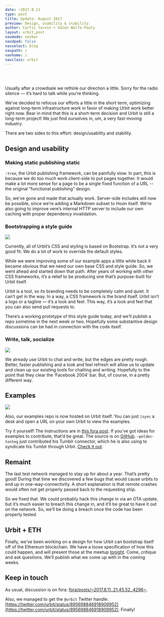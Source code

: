 ```yaml
---
date: ~2017.8.11
type: post
title: Update: August 2017
preview: Design, usability & stability.
author: Curtis Yarvin + Galen Wolfe-Pauly
layout: urbit,post
navmode: navbar
navdpad: false
navselect: blog
navpath: /
navhome: /
navclass: urbit
---
```


<br /><br />

Usually after a crowdsale we rethink our direction a little.  Sorry for the radio silence — it’s hard to talk while you’re thinking.

We’ve decided to refocus our efforts a little in the short term, optimizing against long-term infrastructure work in favor of making Urbit work better right now.  Bear in mind that this is a short-term decision and Urbit is still a long-term project!  We just find ourselves in, um, a very fast-moving industry.

There are two sides to this effort: design/usability and stability.


## Design and usability


### Making static publishing static

`:tree`, the Urbit publishing framework, can be painfully slow.  In part, this is because we do too much work client-side to put pages together.  It would make a lot more sense for a page to be a single fixed function of a URL -- the original “functional publishing” design.

So, we’ve gone and made that actually work.  Server-side includes will now be possible, since we’re adding a Markdown subset to Hoon itself.  We’re also going to improve vere’s internal HTTP server to include our own caching with proper dependency invalidation.

### Bootstrapping a style guide

<img src="https://storage.googleapis.com/media.urbit.org/site/type-2-up.png" />

Currently, all of Urbit’s CSS and styling is based on Bootstrap.  It’s not a very good fit.  We do a lot of work to override the default styles.

While we were improving some of our example apps a little while back it became obvious that we need our own base CSS and style guide.  So, we went ahead and started down that path.  After years of working with other CSS frameworks, it’s a relief to be producing one that’s purpose-built for Urbit itself.

Urbit is a tool, so its branding needs to be completely calm and quiet.  It can’t get in the way.  In a way, a CSS framework is the brand itself.  Urbit isn’t a logo or a tagline — it’s a look and feel.  This way, it’s a look and feel that you can also send pull requests to.

There’s a working prototype of this style guide today, and we’ll publish a repo sometime in the next week or two.  Hopefully some substantive design discussions can be had in connection with the code itself.

### Write, talk, socialize

<img src="https://storage.googleapis.com/media.urbit.org/site/app-2-up.png" />

We already use Urbit to chat and write, but the edges are pretty rough.  Better, faster publishing and a look and feel refresh will allow us to update and clean up our existing tools for chatting and writing.  Hopefully to the point that they clear the ‘Facebook 2004’ bar.  But, of course, in a pretty different way.

## Examples

<img src="https://storage.googleapis.com/media.urbit.org/site/examples-screen.png" />

Also, our examples repo is now hosted on Urbit itself.  You can just `|sync` a desk and open a URL on your own Urbit to view the examples.  

Try it yourself!  The instructions are in [this fora post](https://urbit.org/fora/posts/~2017.8.3..20.53.26..c361~/).  If you’ve got ideas for examples to contribute, that’d be great.  The source is on [GitHub](https://github.com/urbit/examples).  `~poldec-tonteg` just contributed his Tumblr connector, which he is also using to syndicate his Tumblr through Urbit.  [Check it out](http://poldec-tonteg.urbit.org/portal.html).

## Remaint

The last test network managed to stay up for about a year.  That’s pretty good!  During that time we discovered a few bugs that would cause urbits to end up in one-way-connectivity.  A short explanation is that remote crashes would often not get properly passed back to the requesting ship.

So we fixed that.  We could probably hack this change in via an OTA update, but it’s much easier to breach this change in, and it’ll be great to have it out on the network.  So, we’ll be doing a breach once the code has been properly tested.

## Urbit + ETH

Finally, we’ve been working on a design for how Urbit can bootstrap itself off of the Ethereum blockchain.  We have a loose specification of how this could happen, and will present those at the meetup [tonight](https://www.meetup.com/urbit-sf/events/242295411/).  Come, critique and ask questions.  We’ll publish what we come up with in the coming weeks.

## Keep in touch

As usual, discussion is on fora: [fora/posts/~2017.8.11..21.45.52..4296~](https://urbit.org/fora/posts/~2017.8.11..21.45.52..4296~).  

Also, we managed to get the `@urbit` Twitter handle: [https://twitter.com/urbit/status/895698846918909952](https://twitter.com/urbit/status/895698846918909952).  Finally!
